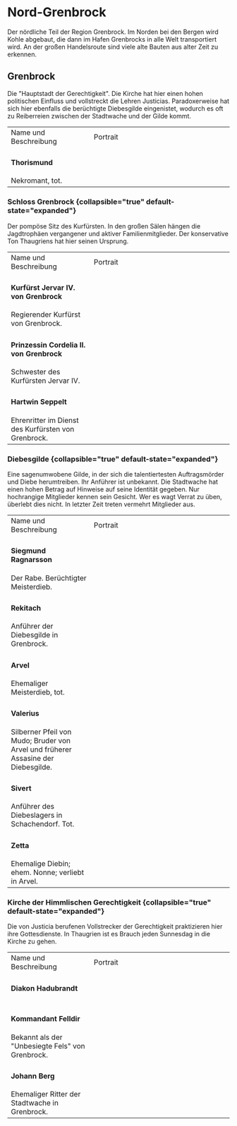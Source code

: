 # Nord-Grenbrock

Der nördliche Teil der Region Grenbrock. Im Norden bei den Bergen wird Kohle abgebaut, die dann im Hafen Grenbrocks
in alle Welt transportiert wird. An der großen Handelsroute sind viele alte Bauten aus alter Zeit zu erkennen.

## Grenbrock

Die "Hauptstadt der Gerechtigkeit". Die Kirche hat hier einen hohen politischen Einfluss und vollstreckt die Lehren
Justicias. Paradoxerweise hat sich hier ebenfalls die berüchtigte Diebesgilde eingenistet, wodurch es oft zu Reiberreien
zwischen der Stadtwache und der Gilde kommt.

<table>
<tr><td>Name und Beschreibung</td><td width="300">Portrait</td></tr>
<tr><td><h4>Thorismund</h4> Nekromant, tot.</td><td width="300"><img src="thorismund.png" alt="" /></td></tr>
</table>

### Schloss Grenbrock {collapsible="true" default-state="expanded"}

Der pompöse Sitz des Kurfürsten. In den großen Sälen hängen die Jagdtrophäen vergangener und aktiver Familienmitglieder.
Der konservative Ton Thaugriens hat hier seinen Ursprung.

<table>
<tr><td>Name und Beschreibung</td><td width="300">Portrait</td></tr>
<tr><td><h4>Kurfürst Jervar IV. von Grenbrock</h4> Regierender Kurfürst von Grenbrock.</td><td width="300"><img src="jervar.png" alt="" /></td></tr>
<tr><td><h4>Prinzessin Cordelia II. von Grenbrock</h4> Schwester des Kurfürsten Jervar IV.</td><td width="300"><img src="" alt="" /></td></tr>
<tr><td><h4>Hartwin Seppelt</h4> Ehrenritter im Dienst des Kurfürsten von Grenbrock.</td><td width="300"><img src="hartwin.png" alt="" /></td></tr>
</table>

### Diebesgilde {collapsible="true" default-state="expanded"}

Eine sagenumwobene Gilde, in der sich die talentiertesten Auftragsmörder und Diebe herumtreiben. Ihr Anführer ist
unbekannt. Die Stadtwache hat einen hohen Betrag auf Hinweise auf seine Identität gegeben. Nur hochrangige Mitglieder
kennen sein Gesicht. Wer es wagt Verrat zu üben, überlebt dies nicht. In letzter Zeit treten vermehrt Mitglieder aus.

<table>
<tr><td>Name und Beschreibung</td><td width="300">Portrait</td></tr>
<tr><td><h4>Siegmund Ragnarsson</h4> Der Rabe. Berüchtigter Meisterdieb.</td><td width="300"><img src="siegmund.jpg" alt="" /></td></tr>
<tr><td><h4>Rekitach</h4> Anführer der Diebesgilde in Grenbrock.</td><td width="300"><img src="" alt="" /></td></tr>
<tr><td><h4>Arvel</h4> Ehemaliger Meisterdieb, tot.</td><td width="300"></td></tr>
<tr><td><h4>Valerius</h4> Silberner Pfeil von Mudo; Bruder von Arvel und früherer Assasine der Diebesgilde.</td><td width="300"><img src="valerius.png" alt="" /></td></tr>
<tr><td><h4>Sivert</h4> Anführer des Diebeslagers in Schachendorf. Tot.</td><td width="300"><img src="sivert.png" alt="" /></td></tr>
<tr><td><h4>Zetta</h4> Ehemalige Diebin; ehem. Nonne; verliebt in Arvel.</td><td width="300"><img src="zetta.png" alt="" /></td></tr>
</table>

### Kirche der Himmlischen Gerechtigkeit {collapsible="true" default-state="expanded"}

Die von Justicia berufenen Vollstrecker der Gerechtigkeit praktizieren hier ihre Gottesdienste. In Thaugrien ist es
Brauch jeden Sunnesdag in die Kirche zu gehen.

<table>
<tr><td>Name und Beschreibung</td><td width="300">Portrait</td></tr>
<tr><td><h4>Diakon Hadubrandt</h4></td><td width="300"><img src="hadubrand.png" alt="" /></td></tr>
<!--<tr><td><h4>Schwester Rosalinde</h4> Scheinheilige Nonne in der Kathedrale von Grenbrock. Aktiv in der Diebesgilde.</td><td width="300"><img src="rosalinde.png" alt="" /></td></tr>-->
<tr><td><h4>Kommandant Felldir</h4> Bekannt als der "Unbesiegte Fels" von Grenbrock.</td><td width="300"><img src="felldir.png" alt="" /></td></tr>
<tr><td><h4>Johann Berg</h4> Ehemaliger Ritter der Stadtwache in Grenbrock.</td><td width="300"><img src="johann.png" alt="" /></td></tr>
</table>